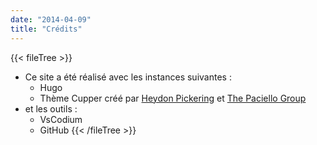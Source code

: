 ```yaml
---
date: "2014-04-09"
title: "Crédits"
---
```

{{< fileTree >}}
* Ce site a été réalisé avec les instances suivantes :
    * Hugo 
    * Thème Cupper créé par [Heydon Pickering](https://heydonworks.com/) et [The Paciello Group](https://www.tpgi.com/)
* et les outils :
    * VsCodium
    * GitHub
{{< /fileTree >}}
